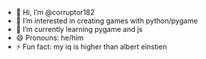 - 👋 Hi, I’m @corruptor182
- 👀 I’m interested in creating games with python/pygame
- 🌱 I’m currently learning pygame and js
- 😄 Pronouns: he/him
- ⚡ Fun fact: my iq is higher than albert einstien

<!---
corruptor182/corruptor182 is a ✨ special ✨ repository because its `README.md` (this file) appears on your GitHub profile.
You can click the Preview link to take a look at your changes.
--->
